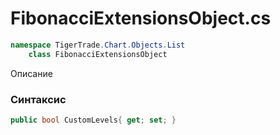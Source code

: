 
# FibonacciExtensionsObject.cs
```csharp
namespace TigerTrade.Chart.Objects.List  
    class FibonacciExtensionsObject
```

Описание

### Синтаксис
```csharp
public bool CustomLevels{ get; set; }
```

